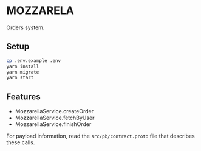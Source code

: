 # MOZZARELA

Orders system.

## Setup

```bash
cp .env.example .env
yarn install
yarn migrate
yarn start
```

## Features

- MozzarellaService.createOrder
- MozzarellaService.fetchByUser
- MozzarellaService.finishOrder

For payload information, read the `src/pb/contract.proto` file that describes these calls.

